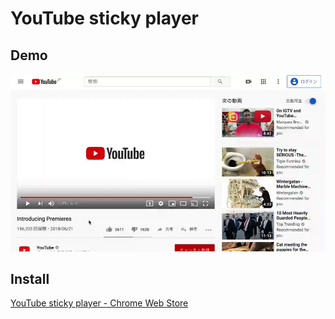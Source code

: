 # YouTube sticky player

## Demo

![Demo](demo.webp)

## Install

[YouTube sticky player - Chrome Web Store](https://chrome.google.com/webstore/detail/youtube-sticky-player/fgohjopebdeegkkcmmenfghfhkedggfm)
